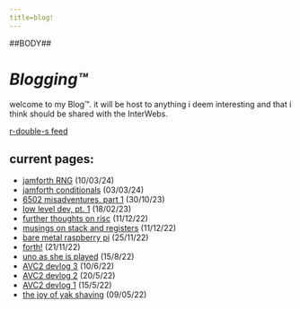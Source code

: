 ```yaml
---
title=blog!
---
```

##BODY##

# *Blogging&trade;*

welcome to my Blog&trade;. it will be host to anything i deem interesting and
that i think should be shared with the InterWebs.

[r-double-s feed](rss.xml)

## current pages:

- [jamforth RNG](jamforth_rng.html) (10/03/24)
- [jamforth conditionals](jamforth_conditionals.html) (03/03/24)
- [6502 misadventures, part 1](6502_misadventures.html) (30/10/23)
- [low level dev, pt. 1](low_level_pt_1.html) (18/02/23)
- [further thoughts on risc](further_thoughts_on_risc.html) (11/12/22)
- [musings on stack and registers](musings_on_stack_and_registers.html) (11/12/22)
- [bare metal raspberry pi](bare_metal_rpi.html) (25/11/22)
- [forth!](forth!.html) (21/11/22)
- [uno as she is played](uno.html) (15/8/22)
- [AVC2 devlog 3](avc2_devlog_3.html) (10/6/22)
- [AVC2 devlog 2](avc2_devlog_2.html) (20/5/22)
- [AVC2 devlog 1](avc2_devlog_1.html) (15/5/22)
- [the joy of yak shaving](yak_shaving.html) (09/05/22)
